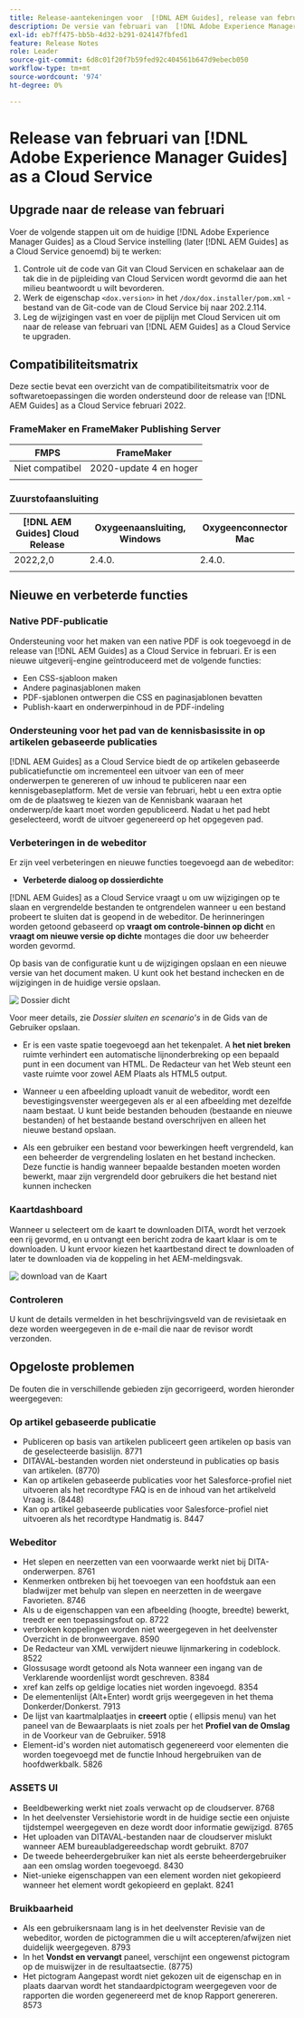 ```yaml
---
title: Release-aantekeningen voor  [!DNL AEM Guides], release van februari 2022
description: De versie van februari van  [!DNL Adobe Experience Manager Guides]  as a Cloud Service
exl-id: eb7ff475-bb5b-4d32-b291-024147fbfed1
feature: Release Notes
role: Leader
source-git-commit: 6d8c01f20f7b59fed92c404561b647d9ebecb050
workflow-type: tm+mt
source-wordcount: '974'
ht-degree: 0%

---
```


# Release van februari van [!DNL Adobe Experience Manager Guides] as a Cloud Service

## Upgrade naar de release van februari

Voer de volgende stappen uit om de huidige [!DNL Adobe Experience Manager Guides] as a Cloud Service instelling (later [!DNL AEM Guides] as a Cloud Service genoemd) bij te werken:
1. Controle uit de code van Git van Cloud Servicen en schakelaar aan de tak die in de pijpleiding van Cloud Servicen wordt gevormd die aan het milieu beantwoordt u wilt bevorderen.
1. Werk de eigenschap `<dox.version>` in het `/dox/dox.installer/pom.xml` -bestand van de Git-code van de Cloud Service bij naar 202.2.114.
1. Leg de wijzigingen vast en voer de pijplijn met Cloud Servicen uit om naar de release van februari van [!DNL AEM Guides] as a Cloud Service te upgraden.

## Compatibiliteitsmatrix

Deze sectie bevat een overzicht van de compatibiliteitsmatrix voor de softwaretoepassingen die worden ondersteund door de release van [!DNL AEM Guides] as a Cloud Service februari 2022.

### FrameMaker en FrameMaker Publishing Server

| FMPS | FrameMaker |
| --- | --- |
| Niet compatibel | 2020-update 4 en hoger |
| | |


### Zuurstofaansluiting

| [!DNL AEM Guides] Cloud Release | Oxygeenaansluiting, Windows | Oxygeenconnector Mac |
| --- | --- | --- |
| 2022,2,0 | 2.4.0. | 2.4.0. |
|  |  |  |


## Nieuwe en verbeterde functies

### Native PDF-publicatie

Ondersteuning voor het maken van een native PDF is ook toegevoegd in de release van [!DNL AEM Guides] as a Cloud Service in februari. Er is een nieuwe uitgeverij-engine geïntroduceerd met de volgende functies:
* Een CSS-sjabloon maken
* Andere paginasjablonen maken
* PDF-sjablonen ontwerpen die CSS en paginasjablonen bevatten
* Publish-kaart en onderwerpinhoud in de PDF-indeling

### Ondersteuning voor het pad van de kennisbasissite in op artikelen gebaseerde publicaties

[!DNL AEM Guides] as a Cloud Service biedt de op artikelen gebaseerde publicatiefunctie om incrementeel een uitvoer van een of meer onderwerpen te genereren of uw inhoud te publiceren naar een kennisgebaseplatform. Met de versie van februari, hebt u een extra optie om de de plaatsweg te kiezen van de Kennisbank waaraan het onderwerp/de kaart moet worden gepubliceerd. Nadat u het pad hebt geselecteerd, wordt de uitvoer gegenereerd op het opgegeven pad.

### Verbeteringen in de webeditor

Er zijn veel verbeteringen en nieuwe functies toegevoegd aan de webeditor:

* **Verbeterde dialoog op dossierdichte**

[!DNL AEM Guides] as a Cloud Service vraagt u om uw wijzigingen op te slaan en vergrendelde bestanden te ontgrendelen wanneer u een bestand probeert te sluiten dat is geopend in de webeditor. De herinneringen worden getoond gebaseerd op **vraagt om controle-binnen op dicht** en **vraagt om nieuwe versie op dichte** montages die door uw beheerder worden gevormd.

Op basis van de configuratie kunt u de wijzigingen opslaan en een nieuwe versie van het document maken. U kunt ook het bestand inchecken en de wijzigingen in de huidige versie opslaan.

![&#x200B; Dossier dicht &#x200B;](assets/file-close-save-changes-unlock.png)

Voor meer details, zie *Dossier sluiten en scenario&#39;s* in de Gids van de Gebruiker opslaan.

* Er is een vaste spatie toegevoegd aan het tekenpalet.  A **het niet breken** ruimte verhindert een automatische lijnonderbreking op een bepaald punt in een document van HTML. De Redacteur van het Web steunt een vaste ruimte voor zowel AEM Plaats als HTML5 output.

* Wanneer u een afbeelding uploadt vanuit de webeditor, wordt een bevestigingsvenster weergegeven als er al een afbeelding met dezelfde naam bestaat. U kunt beide bestanden behouden (bestaande en nieuwe bestanden) of het bestaande bestand overschrijven en alleen het nieuwe bestand opslaan.

* Als een gebruiker een bestand voor bewerkingen heeft vergrendeld, kan een beheerder de vergrendeling loslaten en het bestand inchecken. Deze functie is handig wanneer bepaalde bestanden moeten worden bewerkt, maar zijn vergrendeld door gebruikers die het bestand niet kunnen inchecken

### Kaartdashboard

Wanneer u selecteert om de kaart te downloaden DITA, wordt het verzoek een rij gevormd, en u ontvangt een bericht zodra de kaart klaar is om te downloaden. U kunt ervoor kiezen het kaartbestand direct te downloaden of later te downloaden via de koppeling in het AEM-meldingsvak.

![&#x200B; download van de Kaart &#x200B;](assets/download-map-prompt.png)

### Controleren

U kunt de details vermelden in het beschrijvingsveld van de revisietaak en deze worden weergegeven in de e-mail die naar de revisor wordt verzonden.

## Opgeloste problemen

De fouten die in verschillende gebieden zijn gecorrigeerd, worden hieronder weergegeven:

### Op artikel gebaseerde publicatie

* Publiceren op basis van artikelen publiceert geen artikelen op basis van de geselecteerde basislijn. 8771
* DITAVAL-bestanden worden niet ondersteund in publicaties op basis van artikelen. (8770)
* Kan op artikelen gebaseerde publicaties voor het Salesforce-profiel niet uitvoeren als het recordtype FAQ is en de inhoud van het artikelveld Vraag is. (8448)
* Kan op artikel gebaseerde publicaties voor Salesforce-profiel niet uitvoeren als het recordtype Handmatig is. 8447

### Webeditor

* Het slepen en neerzetten van een voorwaarde werkt niet bij DITA-onderwerpen. 8761
* Kenmerken ontbreken bij het toevoegen van een hoofdstuk aan een bladwijzer met behulp van slepen en neerzetten in de weergave Favorieten. 8746
* Als u de eigenschappen van een afbeelding (hoogte, breedte) bewerkt, treedt er een toepassingsfout op. 8722
* verbroken koppelingen worden niet weergegeven in het deelvenster Overzicht in de bronweergave. 8590
* De Redacteur van XML verwijdert nieuwe lijnmarkering in codeblock. 8522
* Glossusage wordt getoond als Nota wanneer een ingang van de Verklarende woordenlijst wordt geschreven. 8384
* xref kan zelfs op geldige locaties niet worden ingevoegd. 8354
* De elementenlijst (Alt+Enter) wordt grijs weergegeven in het thema Donkerder/Donkerst. 7913
* De lijst van kaartmalplaatjes in **creeert** optie ( ellipsis menu) van het paneel van de Bewaarplaats is niet zoals per het **Profiel van de Omslag** in de Voorkeur van de Gebruiker. 5918
* Element-id&#39;s worden niet automatisch gegenereerd voor elementen die worden toegevoegd met de functie Inhoud hergebruiken van de hoofdwerkbalk. 5826

### ASSETS UI

* Beeldbewerking werkt niet zoals verwacht op de cloudserver. 8768
* In het deelvenster Versiehistorie wordt in de huidige sectie een onjuiste tijdstempel weergegeven en deze wordt door informatie gewijzigd. 8765
* Het uploaden van DITAVAL-bestanden naar de cloudserver mislukt wanneer AEM bureaubladgereedschap wordt gebruikt. 8707
* De tweede beheerdergebruiker kan niet als eerste beheerdergebruiker aan een omslag worden toegevoegd. 8430
* Niet-unieke eigenschappen van een element worden niet gekopieerd wanneer het element wordt gekopieerd en geplakt. 8241

### Bruikbaarheid

* Als een gebruikersnaam lang is in het deelvenster Revisie van de webeditor, worden de pictogrammen die u wilt accepteren/afwijzen niet duidelijk weergegeven. 8793
* In het **Vondst en vervangt** paneel, verschijnt een ongewenst pictogram op de muiswijzer in de resultaatsectie. (8775)
* Het pictogram Aangepast wordt niet gekozen uit de eigenschap en in plaats daarvan wordt het standaardpictogram weergegeven voor de rapporten die worden gegenereerd met de knop Rapport genereren. 8573
